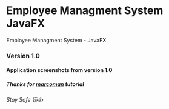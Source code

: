 # Employee Managment System JavaFX
Employee Managment System - JavaFX 
### Version 1.0
#### Application screenshots from version 1.0

##### Thanks for [marcoman](https://github.com/marcoman2) tutorial 

###### Stay Safe :kissing_cat::+1:  
